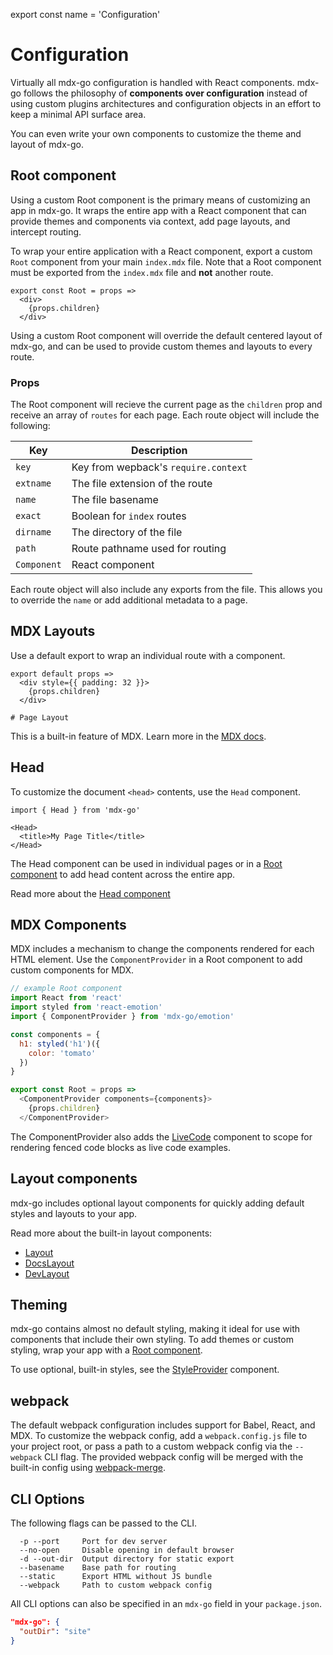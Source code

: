 
export const name = 'Configuration'

# Configuration

Virtually all mdx-go configuration is handled with React components.
mdx-go follows the philosophy of **components over configuration** instead of using custom plugins architectures and configuration objects in an effort to keep a minimal API surface area.

You can even write your own components to customize the theme and layout of mdx-go.

## Root component

Using a custom Root component is the primary means of customizing an app in mdx-go. It wraps the entire app with a React component that can provide themes and components via context, add page layouts, and intercept routing.

To wrap your entire application with a React component,
export a custom `Root` component from your main `index.mdx` file.
Note that a Root component must be exported from the `index.mdx` file and **not** another route.

```mdx
export const Root = props =>
  <div>
    {props.children}
  </div>
```

Using a custom Root component will override the default centered layout of mdx-go, and can be used to provide custom themes and layouts to every route.

### Props

The Root component will recieve the current page as the `children` prop and receive an array of `routes` for each page.
Each route object will include the following:

Key | Description
---|---
`key` | Key from wepback's `require.context`
`extname` | The file extension of the route
`name` | The file basename
`exact` | Boolean for `index` routes
`dirname` | The directory of the file
`path` | Route pathname used for routing
`Component` | React component

Each route object will also include any exports from the file.
This allows you to override the `name` or add additional metadata to a page.

## MDX Layouts

Use a default export to wrap an individual route with a component.

```mdx
export default props =>
  <div style={{ padding: 32 }}>
    {props.children}
  </div>

# Page Layout
```

This is a built-in feature of MDX.
Learn more in the [MDX docs](https://mdxjs.com/syntax#export-default).

## Head

To customize the document `<head>` contents, use the `Head` component.

```mdx
import { Head } from 'mdx-go'

<Head>
  <title>My Page Title</title>
</Head>
```

The Head component can be used in individual pages or in a [Root component](#root-component) to add head content across the entire app.

Read more about the [Head component](/Head)

## MDX Components

MDX includes a mechanism to change the components rendered for each HTML element.
Use the `ComponentProvider` in a Root component to add custom components for MDX.

```js
// example Root component
import React from 'react'
import styled from 'react-emotion'
import { ComponentProvider } from 'mdx-go/emotion'

const components = {
  h1: styled('h1')({
    color: 'tomato'
  })
}

export const Root = props =>
  <ComponentProvider components={components}>
    {props.children}
  </ComponentProvider>
```

The ComponentProvider also adds the [LiveCode](/LiveCode) component to scope for rendering fenced code blocks as live code examples.

## Layout components

mdx-go includes optional layout components for quickly adding default styles and layouts to your app.

Read more about the built-in layout components:

- [Layout](/Layout)
- [DocsLayout](/DocsLayout)
- [DevLayout](/DevLayout)

## Theming

mdx-go contains almost no default styling, making it ideal for use with components that include their own styling.
To add themes or custom styling, wrap your app with a [Root component](configuration/#root-component).

To use optional, built-in styles, see the [StyleProvider](/StyleProvider) component.

## webpack

The default webpack configuration includes support for Babel, React, and MDX.
To customize the webpack config, add a `webpack.config.js` file to your project root, or pass a path to a custom webpack config via the `--webpack` CLI flag.
The provided webpack config will be merged with the built-in config using [webpack-merge][].

[webpack-merge]: https://github.com/survivejs/webpack-merge

## CLI Options

The following flags can be passed to the CLI.

```
  -p --port     Port for dev server
  --no-open     Disable opening in default browser
  -d --out-dir  Output directory for static export
  --basename    Base path for routing
  --static      Export HTML without JS bundle
  --webpack     Path to custom webpack config
```

All CLI options can also be specified in an `mdx-go` field in your `package.json`.

```json
"mdx-go": {
  "outDir": "site"
}
```
